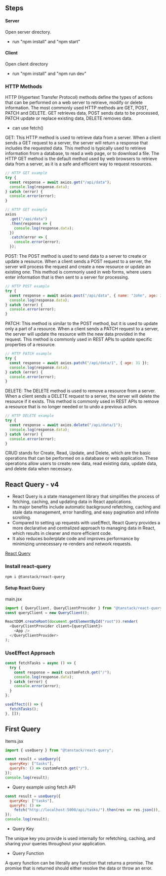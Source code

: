 ## Steps

#### Server

Open server directory.

- run "npm install" and "npm start"

#### Client

Open client directory

- run "npm install" and "npm run dev"

### HTTP Methods

HTTP (Hypertext Transfer Protocol) methods define the types of actions that can be performed on a web server to retrieve, modify or delete information. The most commonly used HTTP methods are GET, POST, PATCH and DELETE. GET retrieves data, POST sends data to be processed, PATCH update or replace existing data, DELETE removes data.

- can use fetch()

GET: This HTTP method is used to retrieve data from a server. When a client sends a GET request to a server, the server will return a response that includes the requested data. This method is typically used to retrieve information from a database, to read a web page, or to download a file. The HTTP GET method is the default method used by web browsers to retrieve data from a server, as it is a safe and efficient way to request resources.

```js
// HTTP GET example
try {
  const response = await axios.get("/api/data");
  console.log(response.data);
} catch (error) {
  console.error(error);
}
```

```js
// HTTP GET example
axios
  .get("/api/data")
  .then(response => {
    console.log(response.data);
  })
  .catch(error => {
    console.error(error);
  });
```

POST: The POST method is used to send data to a server to create or update a resource. When a client sends a POST request to a server, the server will process the request and create a new resource or update an existing one. This method is commonly used in web forms, where users enter information that is then sent to a server for processing.

```js
// HTTP POST example
try {
  const response = await axios.post("/api/data", { name: "John", age: 30 });
  console.log(response.data);
} catch (error) {
  console.error(error);
}
```

PATCH: This method is similar to the POST method, but it is used to update only a part of a resource. When a client sends a PATCH request to a server, the server will update the resource with the new data provided in the request. This method is commonly used in REST APIs to update specific properties of a resource.

```js
// HTTP PATCH example
try {
  const response = await axios.patch("/api/data/1", { age: 31 });
  console.log(response.data);
} catch (error) {
  console.error(error);
}
```

DELETE: The DELETE method is used to remove a resource from a server. When a client sends a DELETE request to a server, the server will delete the resource if it exists. This method is commonly used in REST APIs to remove a resource that is no longer needed or to undo a previous action.

```js
// HTTP DELETE example
try {
  const response = await axios.delete("/api/data/1");
  console.log(response.data);
} catch (error) {
  console.error(error);
}
```

CRUD stands for Create, Read, Update, and Delete, which are the basic operations that can be performed on a database or web application. These operations allow users to create new data, read existing data, update data, and delete data when necessary.

## React Query - v4

- React Query is a state management library that simplifies the process of fetching, caching, and updating data in React applications.
- Its major benefits include automatic background refetching, caching and stale data management, error handling, and easy pagination and infinite scrolling.
- Compared to setting up requests with useEffect, React Query provides a more declarative and centralized approach to managing data in React, which results in cleaner and more efficient code.
- It also reduces boilerplate code and improves performance by minimizing unnecessary re-renders and network requests.

[React Query](https://tanstack.com/query/v4/docs/react/overview)

### Install react-query

```sh
npm i @tanstack/react-query
```

#### Setup React Query

main.jsx

```js
import { QueryClient, QueryClientProvider } from "@tanstack/react-query";
const queryClient = new QueryClient();

ReactDOM.createRoot(document.getElementById("root")).render(
  <QueryClientProvider client={queryClient}>
    <App />
  </QueryClientProvider>
);
```

### UseEffect Approach

```js
const fetchTasks = async () => {
  try {
    const response = await customFetch.get("/");
    console.log(response.data);
  } catch (error) {
    console.error(error);
  }
};

useEffect(() => {
  fetchTasks();
}, []);
```

## First Query

Items.jsx

```js
import { useQuery } from "@tanstack/react-query";

const result = useQuery({
  queryKey: ["tasks"],
  queryFn: () => customFetch.get("/"),
});
console.log(result);
```

- Query example using fetch API

```js
const result = useQuery({
  queryKey: ["tasks"],
  queryFn: () =>
    fetch("http://localhost:5000/api/tasks/").then(res => res.json()),
});
console.log(result);
```

- Query Key

The unique key you provide is used internally for refetching, caching, and sharing your queries throughout your application.

- Query Function

A query function can be literally any function that returns a promise. The promise that is returned should either resolve the data or throw an error.
